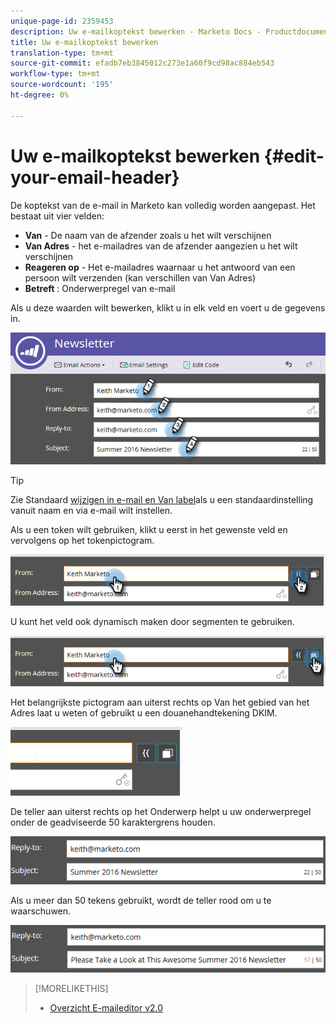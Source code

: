 ```yaml
---
unique-page-id: 2359453
description: Uw e-mailkoptekst bewerken - Marketo Docs - Productdocumentatie
title: Uw e-mailkoptekst bewerken
translation-type: tm+mt
source-git-commit: efadb7eb3845012c273e1a60f9cd98ac884eb543
workflow-type: tm+mt
source-wordcount: '195'
ht-degree: 0%

---
```



# Uw e-mailkoptekst bewerken {#edit-your-email-header}

De koptekst van de e-mail in Marketo kan volledig worden aangepast. Het bestaat uit vier velden:

* **Van** - De naam van de afzender zoals u het wilt verschijnen
* **Van Adres** - het e-mailadres van de afzender aangezien u het wilt verschijnen
* **Reageren op** - Het e-mailadres waarnaar u het antwoord van een persoon wilt verzenden (kan verschillen van Van Adres)
* **Betreft** : Onderwerpregel van e-mail

Als u deze waarden wilt bewerken, klikt u in elk veld en voert u de gegevens in.

![](assets/one-3.png)

>[!TIP]
>
>Zie Standaard [wijzigen in e-mail en Van label](/help/marketo/product-docs/administration/email-setup/change-the-default-from-email-and-from-label.md)als u een standaardinstelling vanuit naam en via e-mail wilt instellen.

Als u een token wilt gebruiken, klikt u eerst in het gewenste veld en vervolgens op het tokenpictogram.

![](assets/two-3.png)

U kunt het veld ook dynamisch maken door segmenten te gebruiken.

![](assets/three-2.png)

Het belangrijkste pictogram aan uiterst rechts op Van het gebied van het Adres laat u weten of gebruikt u een douanehandtekening DKIM.

![](assets/four-2.png)

De teller aan uiterst rechts op het Onderwerp helpt u uw onderwerpregel onder de geadviseerde 50 karaktergrens houden.

![](assets/five-1.png)

Als u meer dan 50 tekens gebruikt, wordt de teller rood om u te waarschuwen.

![](assets/six-1.png)

>[!MORELIKETHIS]
>
>* [Overzicht E-maileditor v2.0](/help/marketo/product-docs/email-marketing/general/email-editor-2/email-editor-v2-0-overview.md)

